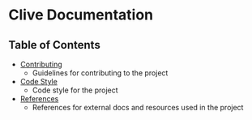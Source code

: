 # Clive Documentation


## Table of Contents

- [Contributing](CONTRIBUTING.md)
  - Guidelines for contributing to the project
- [Code Style](CODE_STYLE.md)
  - Code style for the project
- [References](references.md)
  - References for external docs and resources used in the project
